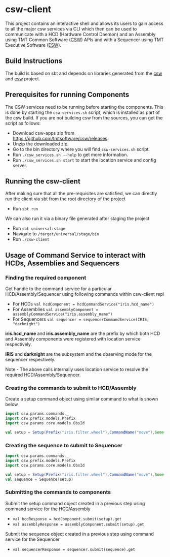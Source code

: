 # csw-client

This project contains an interactive shell and allows its users to gain access to all the major csw services via CLI 
which then can be used to communicate with a HCD (Hardware Control Daemon) and an Assembly using 
TMT Common Software ([CSW](https://github.com/tmtsoftware/csw)) APIs and with a Sequencer using 
TMT Executive Software ([ESW](https://github.com/tmtsoftware/esw)). 

## Build Instructions

The build is based on sbt and depends on libraries generated from the 
[csw](https://github.com/tmtsoftware/csw) and [esw](https://github.com/tmtsoftware/esw) project.

## Prerequisites for running Components

The CSW services need to be running before starting the components. 
This is done by starting the `csw-services.sh` script, which is installed as part of the csw build.
If you are not building csw from the sources, you can get the script as follows:

 - Download csw-apps zip from https://github.com/tmtsoftware/csw/releases.
 - Unzip the downloaded zip.
 - Go to the bin directory where you will find `csw-services.sh` script.
 - Run `./csw_services.sh --help` to get more information.
 - Run `./csw_services.sh start` to start the location service and config server.

## Running the csw-client

After making sure that all the pre-requisites are satisfied, we can directly run the client via sbt 
from the root directory of the project

 - Run `sbt run` 

We can also run it via a binary file generated after staging the project 
 - Run `sbt universal:stage`
 - Navigate to `/target/universal/stage/bin` 
 - Run `./csw-client`

## Usage of Command Service to interact with HCDs, Assemblies and Sequencers 

### Finding the required component

Get handle to the command service for a particular HCD/Assembly/Sequencer using following commands within csw-client repl
 - For HCDs
 `val hcdComponent = hcdCommandService("iris.hcd_name")`
 - For Assemblies
 `val assemblyComponent = assemblyCommandService("iris.assembly_name")`
 - For Sequencers
 `val sequencer = sequencerCommandService(IRIS, "darknight")`
 
**iris.hcd_name** and **iris.assembly_name** are the prefix by which both HCD and Assembly components were registered 
with location service respectively.

**IRIS** and **darknight** are the subsystem and the observing mode for the sequencer respectively.

Note - The above calls internally uses location service to resolve the required HCD/Assembly/Sequencer.

### Creating the commands to submit to HCD/Assembly

Create a setup command object using similar command to what is shown below

```scala
import csw.params.commands._
import csw.prefix.models.Prefix
import csw.params.core.models.ObsId

val setup = Setup(Prefix("iris.filter.wheel"),CommandName("move"),Some(ObsId("sample-obsId")))
```

### Creating the sequence to submit to Sequencer

```scala
import csw.params.commands._
import csw.prefix.models.Prefix
import csw.params.core.models.ObsId

val setup = Setup(Prefix("iris.filter.wheel"),CommandName("move"),Some(ObsId("sample-obsId")))
val sequence = Sequence(setup)
```

### Submitting the commands to components

Submit the setup command object created in a previous step using command service for the HCD/Assembly
 - `val hcdResponse = hcdComponent.submit(setup).get` 
 - `val assemblyResponse = assemblyComponent.submit(setup).get`
 
Submit the sequence object created in a previous step using command service for the Sequencer
 - `val sequencerResponse = sequencer.submit(sequence).get`